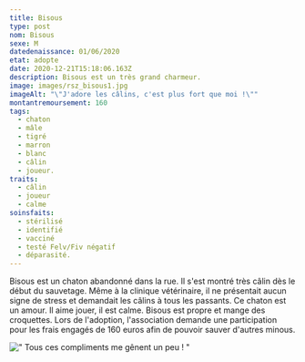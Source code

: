 ```yaml
---
title: Bisous
type: post
nom: Bisous
sexe: M
datedenaissance: 01/06/2020
etat: adopte
date: 2020-12-21T15:18:06.163Z
description: Bisous est un très grand charmeur.
image: images/rsz_bisous1.jpg
imageAlt: "\"J'adore les câlins, c'est plus fort que moi !\""
montantremoursement: 160
tags:
  - chaton
  - mâle
  - tigré
  - marron
  - blanc
  - câlin
  - joueur.
traits:
  - câlin
  - joueur
  - calme
soinsfaits:
  - stérilisé
  - identifié
  - vacciné
  - testé Felv/Fiv négatif
  - déparasité.
---
```

Bisous est un chaton abandonné dans la rue. Il s'est montré très câlin dès le début du sauvetage. Même à la clinique vétérinaire, il ne présentait aucun signe de stress et demandait les câlins à tous les passants. Ce chaton est un amour. Il aime jouer, il est calme. Bisous est propre et mange des croquettes. Lors de l'adoption, l'association demande une participation pour les frais engagés de 160 euros afin de pouvoir sauver d'autres minous. 



![" Tous ces compliments me gênent un peu ! "](images/rsz_bisous2.jpg)